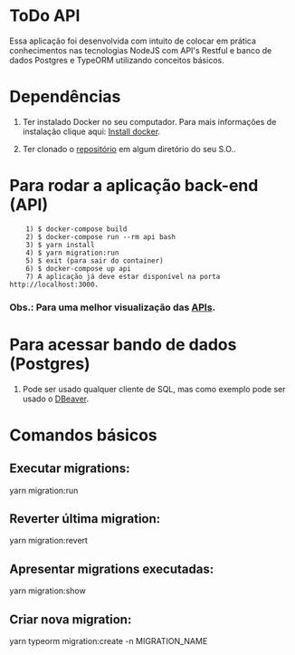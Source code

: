 # ToDo API

Essa aplicação foi desenvolvida com intuito de colocar em prática conhecimentos nas tecnologias NodeJS com API's Restful e banco de dados Postgres e TypeORM utilizando conceitos básicos.

# Dependências

1) Ter instalado Docker no seu computador. Para mais informações de instalação clique aqui: [Install docker](https://docs.docker.com/install/).

2) Ter clonado o [repositório](https://github.com/luizpaulolppa/todo-api) em algum diretório do seu S.O..

# Para rodar a aplicação back-end (API)

        1) $ docker-compose build
        2) $ docker-compose run --rm api bash
        3) $ yarn install
        4) $ yarn migration:run
        5) $ exit (para sair do container)
        6) $ docker-compose up api
        7) A aplicação já deve estar disponível na porta http://localhost:3000.
### Obs.: Para uma melhor visualização das [APIs](https://documenter.getpostman.com/view/1354700/T1LVAQ9a).

# Para acessar bando de dados (Postgres)

1) Pode ser usado qualquer cliente de SQL, mas como exemplo pode ser usado o [DBeaver](https://dbeaver.io/).

# Comandos básicos

## Executar migrations:
yarn migration:run

## Reverter última migration:
yarn migration:revert

## Apresentar migrations executadas:
yarn migration:show

## Criar nova migration:
yarn typeorm migration:create -n MIGRATION_NAME
